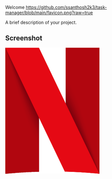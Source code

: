 Welcome
https://github.com/ssanthosh2k3/task-manager/blob/main/favicon.png?raw=true

A brief description of your project.

## Screenshot
<img src="https://github.com/ssanthosh2k3/task-manager/blob/main/favicon.png?raw=true" width="300" height="400"/>
